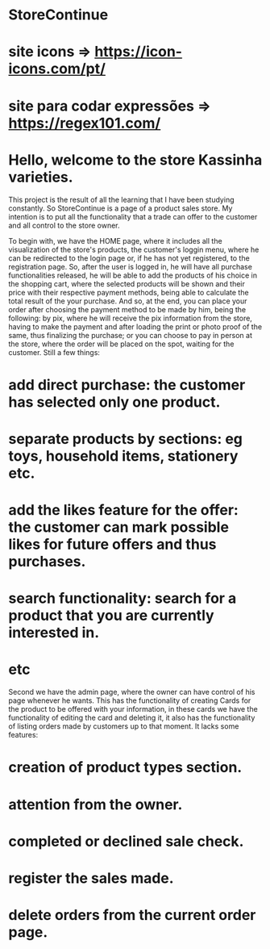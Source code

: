 # StoreContinue

# site icons => https://icon-icons.com/pt/

# site para codar expressões => https://regex101.com/

# Hello, welcome to the store Kassinha varieties.

This project is the result of all the learning that I have been studying constantly.
So StoreContinue is a page of a product sales store. My intention is to put all the functionality that a trade can offer to the customer and all control to the store owner.

To begin with, we have the HOME page, where it includes all the visualization of the store's products, the customer's loggin menu, where he can be redirected to the login page or, if he has not yet registered, to the registration page. So, after the user is logged in, he will have all purchase functionalities released, he will be able to add the products of his choice in the shopping cart, where the selected products will be shown and their price with their respective payment methods, being able to calculate the total result of the your purchase. And so, at the end, you can place your order after choosing the payment method to be made by him, being the following: by pix, where he will receive the pix information from the store, having to make the payment and after loading the print or photo proof of the same, thus finalizing the purchase; or you can choose to pay in person at the store, where the order will be placed on the spot, waiting for the customer.
Still a few things:
# add direct purchase: the customer has selected only one product.
# separate products by sections: eg toys, household items, stationery etc.
# add the likes feature for the offer: the customer can mark possible likes for future offers and thus purchases.
# search functionality: search for a product that you are currently interested in.
# etc


Second we have the admin page, where the owner can have control of his page whenever he wants. This has the functionality of creating Cards for the product to be offered with your information, in these cards we have the functionality of editing the card and deleting it, it also has the functionality of listing orders made by customers up to that moment.
It lacks some features:
# creation of product types section.
# attention from the owner.
# completed or declined sale check.
# register the sales made.
# delete orders from the current order page.
